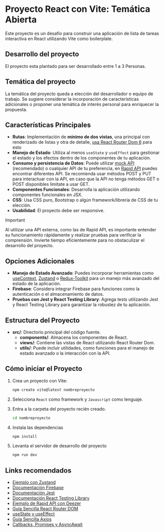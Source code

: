 # Proyecto React con Vite: Temática Abierta

Este proyecto es un desafío para construir una aplicación de lista de tareas interactiva en React utilizando Vite como boilerplate.

## Desarrollo del proyecto

El proyecto esta plantado para ser desarrollado entre 1 a 3 Personas.

## Temática del proyecto

La temática del proyecto queda a elección del desarrollador o equipo de trabajo. Se sugiere considerar la incorporación de características adicionales o proponer una temática de interés personal para enriquecer la propuesta.

## Características Principales

- **Rutas**: Implementación de **mínimo de dos vistas**, una principal con renderizado de listas y otra de detalle, [usa React Router Dom 6](https://reactrouter.com/en/main/start/tutorial) para esto
- **Manejo de Estado**: Utiliza al menos `useState` y `useEffect` para gestionar el estado y los efectos dentro de los componentes de tu aplicación.
- **Consumo y persistencia de Datos**: Puede utilizar [mock API](https://mockapi.io/) (recomendado) o cualquier API de tu preferencia, en [Rapid API](https://rapidapi.com/) puedes encontrar diferentes API. Se recomienda usar métodos POST y PUT para interactuar con la API, en caso que la API no tenga métodos GET o POST disponibles limitate a usar GET.
- **Componentes Funcionales**: Desarrolla la aplicación utilizando componentes funcionales en JSX.
- **CSS**: Usa CSS puro, Bootstrap o algún framework/librería de CSS de tu elección.
- **Usabilidad**: El proyecto debe ser responsive.

> [!IMPORTANT]
> Al utilizar una API externa, como las de Rapid API, es importante entender su funcionamiento rápidamente y realizar pruebas para verificar la comprensión. Invierte tiempo eficientemente para no obstaculizar el desarrollo del proyecto.

## Opciones Adicionales

- **Manejo de Estado Avanzado**: Puedes incorporar herramientas como [useContext](https://www.telerik.com/blogs/react-usecontext-hook), [Zustand](https://github.com/pmndrs/zustand) o [Redux-Toolkit](https://redux-toolkit.js.org/) para un manejo más avanzado del estado de la aplicación.
- **Firebase**: Considera integrar Firebase para funciones como la autenticación o el almacenamiento de datos.
- **Pruebas con Jest y React Testing Library**: Agrega tests utilizando Jest y React Testing Library para garantizar la robustez de tu aplicación.

## Estructura del Proyecto

- **src/**: Directorio principal del código fuente.
  - **components/**: Almacena los componentes de React.
  - **views/**: Contiene las vistas de React utilizando React Router Dom.
  - **utils/**: Puede incluir utilidades, como funciones para el manejo de estado avanzado o la interacción con la API.

## Cómo iniciar el Proyecto

1. Crea un proyecto con Vite:

   ```bash
   npm create vite@latest nombreproyecto
   ```

2. Selecciona `React` como framework y `Javascript` como lenguaje.

3. Entra a la carpeta del proyecto recién creado.

    ```bash
    cd nombreproyecto
    ```

4. Instala las dependencias

    ```bash
    npm install
    ```

5. Levanta el servidor de desarrollo del proyecto

    ```bash
    npm run dev
    ```

## Links recomendados

- [Ejemplo con Zustand](https://dev.to/shubhamtiwari909/zustand-state-management-library-react-20p2)
- [Documentación Firebase](https://firebase.google.com/docs/build?hl=es-419)
- [Documentación Jest](https://jestjs.io/docs/getting-started)
- [Documentación React Testing Library](https://testing-library.com/docs/react-testing-library/intro/)
- [Ejemplo de Rapid API con Deezer](https://rapidapi.com/blog/deezer-api-with-java-python-php-ruby-javascript-examples/)
- [Guía Sencilla React Router DOM](https://dev.to/jeetvora331/react-router-dom-6-for-beginners-20ob)
- [useState y useEffect](https://www.shecodes.io/athena/125174-difference-between-usestate-and-useeffect-in-react#:~:text=In%20summary%2C%20useState%20is%20used,data%2C%20or%20subscribing%20to%20events.)
- [Guía Sencilla Axios](https://dev.to/lindaojo/beginner-s-introduction-to-axios-hie)
- [Callbacks, Promises y AsyncAwait](https://www.freecodecamp.org/news/javascript-promises-async-await-and-promise-methods/)

